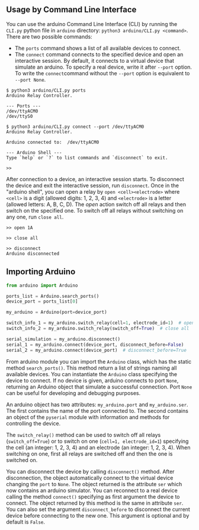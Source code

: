 ## Usage by Command Line Interface

You can use the arduino Command Line Interface (CLI) by running the `CLI.py` 
python file in `arduino` directory: `python3 arduino/CLI.py <command>`.
There are two possible commands:
- The `ports` command shows a list of all available devices to connect.
- The `connect` command connects to the specified device and open an 
  interactive session. By default, it connects to a virtual device that
  simulate an arduino. To specify a real device, write it after `--port` 
  option. To write the `connect`command without the `--port` option is 
  equivalent to `--port None`.
  
```shell
$ python3 arduino/CLI.py ports
Arduino Relay Controller.

--- Ports ---
/dev/ttyACM0
/dev/ttyS0

```

```shell
$ python3 arduino/CLI.py connect --port /dev/ttyACM0
Arduino Relay Controller.

Arduino connected to:  /dev/ttyACM0

--- Arduino Shell ---
Type `help` or `?` to list commands and `disconnect` to exit.

>> 
```

After connection to a device, an interactive session starts. To disconnect the
device and exit the interactive session, run `disconnect`. Once in the "arduino
shell", you can open a relay by `open <cell><electrode>` where `<cell>` is a
digit (allowed digits: 1, 2, 3, 4) and `<electrode>` is a letter (allowed 
letters: A, B, C, D). The *open* action switch off all relays and then switch 
on the specified one. To switch off all relays without switching on any one, 
run `close all`.

```shell
>> open 1A
```

```shell
>> close all
```

```shell
>> disconnect
Arduino disconnected
```

## Importing Arduino

```python
from arduino import Arduino

ports_list = Arduino.search_ports()
device_port = ports_list[0]

my_arduino = Arduino(port=device_port)

switch_info_1 = my_arduino.switch_relay(cell=1, electrode_id=1)  # open 1A
switch_info_2 = my_arduino.switch_relay(switch_off=True)  # close all

serial_simulation = my_arduino.disconnect()
serial_1 = my_arduino.connect(device_port, disconnect_before=False)
serial_2 = my_arduino.connect(device_port)  # disconnect_before=True
```

From arduino module you can import the `Arduino` class, which has the static 
method `search_ports()`. This method return a list of strings naming all 
available devices. You can instantiate the `Arduino` class specifying the
device to connect. If no device is given, arduino connects to port `None`, 
returning an Arduino object that simulate a successful connection. Port `None`
can be useful for developing and debugging purposes.

An arduino object has two attributes: `my_arduino.port` and `my_arduino.ser`.
The first contains the name of the port connected to. The second contains an
object of the `pyserial` module with information and methods for controlling
the device.

The `switch_relay()` method can be used to switch off all relays 
(`switch_off=True`) or to switch on one (`cell=1, electrode_id=1`) specifying
the cell (an integer: 1, 2, 3, 4)  and an electrode (an integer: 1, 2, 3, 4).
When switching on one, first all relays are switched off and then the one is
switched on.

You can disconnect the device by calling `disconnect()` method. After 
disconnection, the object automatically connect to the virtual device changing
the `port` to `None`. The object returned is the attribute `ser` which now
contains an arduino simulator. You can reconnect to a real device calling
the method `connect()` specifying as first argument the device to connect.
The object returned by this method is the same in attribute `ser`. You can
also set the argument `disconnect_before` to disconnect the current device 
before connecting to the new one. This argument is optional and by default
is `False`.
